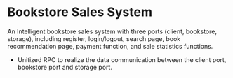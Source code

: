 # Bookstore Sales System

An Intelligent bookstore sales system with three ports (client, bookstore, storage), including register, login/logout, search page, book recommendation page, payment function, and sale statistics functions.

- Unitized RPC to realize the data communication between the client port, bookstore port and storage port.

